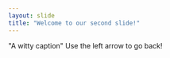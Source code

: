 ```yaml
---
layout: slide
title: "Welcome to our second slide!"
---
```

"A witty caption"
Use the left arrow to go back!
